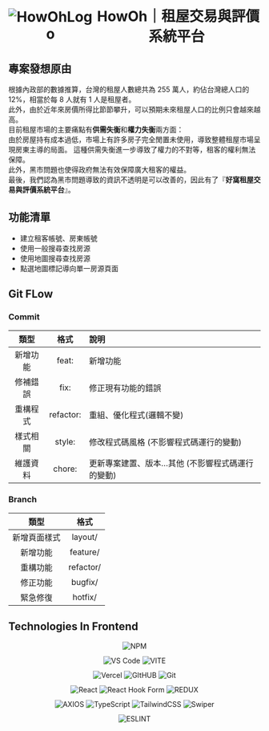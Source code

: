 <h1 align="center" style="display: flex; align-items: center; justify-content: center; font-weight: 700;">
		<img src="https://raw.githubusercontent.com/Eshiunm/Rocket_HowOh/dev/src/assets/imgs/Howoh.ico" alt="HowOhLogo" />
	&nbsp;HowOh｜租屋交易與評價系統平台
</h1>

## 專案發想原由

根據內政部的數據推算，台灣的租屋人數總共為 255 萬人，約佔台灣總人口的 12%，相當於每 8 人就有 1 人是租屋者。<br>
此外，由於近年來房價所得比節節攀升，可以預期未來租屋人口的比例只會越來越高。<br>
目前租屋市場的主要痛點有**供需失衡**和**權力失衡**兩方面：<br>
由於房屋持有成本過低，市場上有許多房子完全閒置未使用，導致整體租屋市場呈現房東主導的局面。
這種供需失衡進一步導致了權力的不對等，租客的權利無法保障。<br>
此外，黑市問題也使得政府無法有效保障廣大租客的權益。<br>
最後，我們認為黑市問題導致的資訊不透明是可以改善的，因此有了『**好窩租屋交易與評價系統平台**』。

## 功能清單

- 建立租客帳號、房東帳號
- 使用一般搜尋查找房源
- 使用地圖搜尋查找房源
- 點選地圖標記導向單一房源頁面

## Git FLow
### Commit

|   類型   |   格式    | 說明                                             |
| :------: | :-------: | :----------------------------------------------- |
| 新增功能 |   feat:   | 新增功能                                         |
| 修補錯誤 |   fix:    | 修正現有功能的錯誤                               |
| 重構程式 | refactor: | 重組、優化程式(邏輯不變)                         |
| 樣式相關 |  style:   | 修改程式碼風格 (不影響程式碼運行的變動)          |
| 維護資料 |  chore:   | 更新專案建置、版本…其他 (不影響程式碼運行的變動) |

### Branch

|     類型     |   格式    |
| :----------: | :-------: |
| 新增頁面樣式 |  layout/  |
|   新增功能   | feature/  |
|   重構功能   | refactor/ |
|   修正功能   |  bugfix/  |
|   緊急修復   |  hotfix/  |

## **Technologies In Frontend**

<div align="center" style="display:flex; justify-content:center; column-gap:4px; margin: 12px;">
  <img alt="NPM" src="https://img.shields.io/badge/NPM-%23CB3837.svg?style=for-the-badge&logo=npm&logoColor=white" /> 
</div>
<div align="center" style="display:flex; justify-content:center; column-gap:4px; margin: 12px;">
  <img alt="VS Code" src="https://img.shields.io/badge/VS_Code-%23007ACC?style=for-the-badge&logo=visualstudiocode" />
  <img alt="VITE" src="https://img.shields.io/badge/vite-%23646CFF.svg?style=for-the-badge&logo=vite&logoColor=white" />
</div>
<div align="center" style="display:flex; justify-content:center; column-gap:4px; margin: 12px;">
  <img alt="Vercel" src="https://img.shields.io/badge/Vercel-000000?style=for-the-badge&logo=vercel&logoColor=white" />
  <img alt="GItHUB" src="https://img.shields.io/badge/GitHub-100000?style=for-the-badge&logo=github&logoColor=white" />
  <img alt="Git" src="https://img.shields.io/badge/GIT-E44C30?style=for-the-badge&logo=git&logoColor=white" />
</div>
<div align="center" style="display:flex; justify-content:center; column-gap:4px; margin: 12px;">
 <img alt="React" src="https://img.shields.io/badge/React-20232A?style=for-the-badge&logo=react&logoColor=61DAFB" />
  <img alt="React Hook Form" src="https://img.shields.io/badge/%20React_Hook_Form-pink?style=for-the-badge&logo=reacthookform" />
    <img alt="REDUX" src="https://img.shields.io/badge/Redux-593D88?style=for-the-badge&logo=redux&logoColor=white" />
</div>
<div align="center" style="display:flex; justify-content:center; column-gap:4px; margin: 12px;">
  <img alt="AXIOS" src="https://img.shields.io/badge/axios-%235A29E4?style=for-the-badge&logo=axios" />
  <img alt="TypeScript" src="https://img.shields.io/badge/typescript-%23007ACC.svg?style=for-the-badge&logo=typescript&logoColor=white" />
  <img alt="TailwindCSS" src="https://img.shields.io/badge/tailwindcss-%2338B2AC.svg?style=for-the-badge&logo=tailwind-css&logoColor=white" />
  <img alt="Swiper" src="https://img.shields.io/badge/Swiper-%236332F6?style=for-the-badge&logo=swiper"/>
</div>
<div align="center" style="display:flex; justify-content:center; column-gap:4px; margin: 12px;">
  <img alt="ESLINT" src="https://img.shields.io/badge/eslint-3A33D1?style=for-the-badge&logo=eslint&logoColor=white" />
</div>

